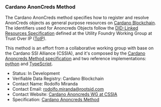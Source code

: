 ### Cardano AnonCreds Method

The Cardano AnonCreds method specifies how to register and resolve AnonCreds objects as general purpose resources on  [Cardano Blockchain](https://cardano.org). The identifiers used for Anoncreds Objects follow the [DID-Linked Resources Specification](https://wiki.trustoverip.org/display/HOME/DID-Linked+Resources+Specification) defined at the Utility Foundry Working Group at Trust Over IP ([ToIP](https://trustoverip.org)).

This method is an effort from a collaborative working group with base on the Cardano SSI Alliance (CSSIA), and it's composed by the [Cardano Anoncreds Method specification](https://github.com/roots-id/cardano-anoncreds/blob/main/cardano-anoncred-methods.md) and two reference implementations: [python](https://github.com/roots-id/cardano-anoncreds/tree/main/reference-implementations/py) and [TypeScript](https://github.com/roots-id/cardano-anoncreds/tree/main/reference-implementations/ts).

- Status: In Development
- Verifiable Data Registry: Cardano Blockchain
- Contact Name: Rodolfo Miranda
- Contact Email: rodolfo.miranda@rootsid.com
- Contact Website: [Cardano Anoncreds WG at CSSIA](https://github.com/roots-id/cardano-anoncreds/blob/main/README.md)
- Specification: [Cardano Anoncreds Method](https://github.com/roots-id/cardano-anoncreds/blob/main/cardano-anoncred-methods.md)